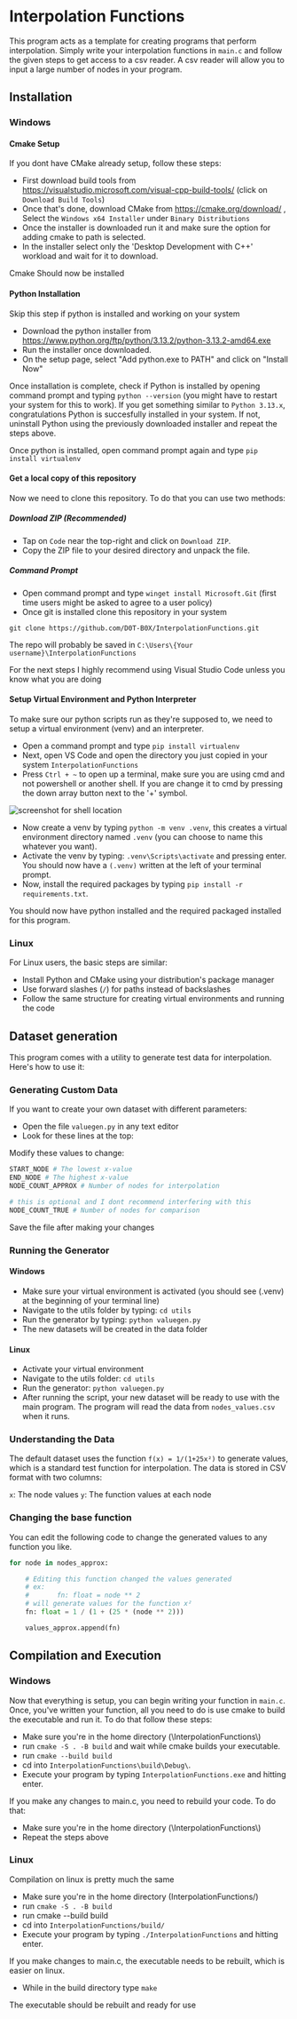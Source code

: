 # Interpolation Functions

This program acts as a template for creating programs that perform interpolation.
Simply write your interpolation functions in `main.c` and follow the given steps to get access to a csv reader.
A csv reader will allow you to input a large number of nodes in your program.

## Installation

### Windows

#### Cmake Setup

If you dont have CMake already setup, follow these steps:

- First download build tools from https://visualstudio.microsoft.com/visual-cpp-build-tools/ (click on `Download Build Tools`)
- Once that's done, download CMake from https://cmake.org/download/ , Select the `Windows x64 Installer` under `Binary Distributions`
- Once the installer is downloaded run it and make sure the option for adding cmake to path is selected.
- In the installer select only the 'Desktop Development with C++' workload and wait for it to download.

Cmake Should now be installed

#### Python Installation

Skip this step if python is installed and working on your system

- Download the python installer from https://www.python.org/ftp/python/3.13.2/python-3.13.2-amd64.exe
- Run the installer once downloaded. 
- On the setup page, select "Add python.exe to PATH" and click on "Install Now"

Once installation is complete, check if Python is installed by opening command prompt and typing `python --version` (you might have to restart your system for this to work).
If you get something similar to `Python 3.13.x`, congratulations Python is succesfully installed in your system. If not, uninstall Python using the previously downloaded installer and repeat the steps above.

Once python is installed, open command prompt again and type `pip install virtualenv`

#### Get a local copy of this repository

Now we need to clone this repository. To do that you can use two methods:

##### Download ZIP (Recommended)

- Tap on `Code` near the top-right and click on `Download ZIP`.
- Copy the ZIP file to your desired directory and unpack the file.

##### Command Prompt

- Open command prompt and type `winget install Microsoft.Git` (first time users might be asked to agree to a user policy)
- Once git is installed clone this repository in your system

```
git clone https://github.com/D0T-B0X/InterpolationFunctions.git
```

The repo will probably be saved in `C:\Users\{Your username}\InterpolationFunctions`

For the next steps I highly recommend using Visual Studio Code unless you know what you are doing

#### Setup Virtual Environment and Python Interpreter

To make sure our python scripts run as they're supposed to, we need to setup a virtual environment (venv) and an interpreter. 

- Open a command prompt and type `pip install virtualenv`
- Next, open VS Code and open the directory you just copied in your system `InterpolationFunctions`
- Press `Ctrl + ~` to open up a terminal, make sure you are using cmd and not powershell or another shell. If you are change it to cmd by pressing the down array button next to the '+' symbol.

![screenshot for shell location](<Screenshot From 2025-04-03 20-42-07.png>)

- Now create a venv by typing `python -m venv .venv`, this creates a virtual environment directory named `.venv` (you can choose to name this whatever you want).
- Activate the venv by typing: `.venv\Scripts\activate` and pressing enter. You should now have a `(.venv)` written at the left of your terminal prompt.
- Now, install the required packages by typing `pip install -r requirements.txt`.

You should now have python installed and the required packaged installed for this program.

### Linux

For Linux users, the basic steps are similar:
- Install Python and CMake using your distribution's package manager
- Use forward slashes (`/`) for paths instead of backslashes
- Follow the same structure for creating virtual environments and running the code

## Dataset generation

This program comes with a utility to generate test data for interpolation. Here's how to use it:

### Generating Custom Data

If you want to create your own dataset with different parameters:

- Open the file `valuegen.py` in any text editor
- Look for these lines at the top:

Modify these values to change:

```py
START_NODE # The lowest x-value
END_NODE # The highest x-value
NODE_COUNT_APPROX # Number of nodes for interpolation

# this is optional and I dont recommend interfering with this
NODE_COUNT_TRUE # Number of nodes for comparison
```

Save the file after making your changes

### Running the Generator

#### Windows

- Make sure your virtual environment is activated (you should see (.venv) at the beginning of your terminal line)
- Navigate to the utils folder by typing: `cd utils`
- Run the generator by typing: `python valuegen.py`
- The new datasets will be created in the data folder

#### Linux

- Activate your virtual environment
- Navigate to the utils folder: `cd utils`
- Run the generator: `python valuegen.py`
- After running the script, your new dataset will be ready to use with the main program. The program will read the data from `nodes_values.csv` when it runs.

### Understanding the Data

The default dataset uses the function `f(x) = 1/(1+25x²)` to generate values, which is a standard test function for interpolation. The data is stored in CSV format with two columns:

`x`: The node values
`y`: The function values at each node

### Changing the base function

You can edit the following code to change the generated values to any function you like.

```py
for node in nodes_approx:

    # Editing this function changed the values generated
    # ex: 
    #       fn: float = node ** 2
    # will generate values for the function x²
    fn: float = 1 / (1 + (25 * (node ** 2)))

    values_approx.append(fn)
```

## Compilation and Execution

### Windows

Now that everything is setup, you can begin writing your function in `main.c`. 
Once, you've written your function, all you need to do is use cmake to build the executable and run it.
To do that follow these steps:

- Make sure you're in the home directory (\\InterpolationFunctions\\)
- run `cmake -S . -B build` and wait while cmake builds your executable.
- run `cmake --build build`
- cd into `InterpolationFunctions\build\Debug\`.
- Execute your program by typing `InterpolationFunctions.exe` and hitting enter.

If you make any changes to main.c, you need to rebuild your code. To do that:

- Make sure you're in the home directory (\\InterpolationFunctions\\)
- Repeat the steps above

### Linux

Compilation on linux is pretty much the same

- Make sure you're in the home directory (InterpolationFunctions/)
- run `cmake -S . -B build`
- run cmake --build build
- cd into `InterpolationFunctions/build/`
- Execute your program by typing `./InterpolationFunctions` and hitting enter.

If you make changes to main.c, the executable needs to be rebuilt, which is easier on linux.

- While in the build directory type `make`

The executable should be rebuilt and ready for use
